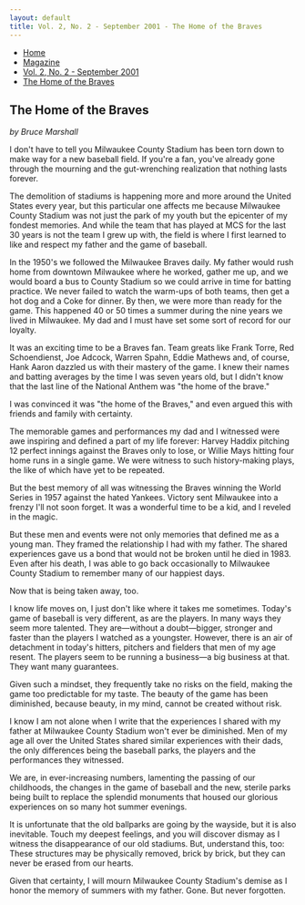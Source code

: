 ```yaml
---
layout: default
title: Vol. 2, No. 2 - September 2001 - The Home of the Braves
---
```

<nav class="breadcrumb" aria-label="breadcrumbs">
  <ul>
    <li><a href="{{ site.url }}{{ site.baseurl }}/index.html">Home</a></li>
    <li><a href="../magazine-home.html">Magazine</a></li>
    <li><a href="bi_vol_2_no_2_home.html">Vol. 2, No. 2 - September 2001</a></li>
    <li class="is-active"><a href="#" aria-current="page">The Home of the Braves</a></li>
  </ul>
</nav>

<section class="storycontent">
  <h1>The Home of the Braves</h1>
  <p><em>by Bruce Marshall</em></p>

  <p>    
    I don't have to tell you Milwaukee County Stadium has been torn down to make way for a new baseball field.  If you're a fan, you've already gone through the mourning and the gut-wrenching realization that nothing lasts forever.
  </p>

  <p>
    The demolition of stadiums is happening more and more around the United States every year, but this particular one affects me because Milwaukee County Stadium was not just the park of my youth but the epicenter of my fondest memories.  And while the team that has played at MCS for the last 30 years is not the team I grew up with, the field is where I first learned to like and respect my father and the game of baseball.
  </p>

  <p>
    In the 1950's we followed the Milwaukee Braves daily.  My father would rush home from downtown Milwaukee where he worked, gather me up, and we would board a bus to County Stadium so we could arrive in time for batting practice.  We never failed to watch the warm-ups of both teams, then get a hot dog and a Coke for dinner.  By then, we were more than ready for the game.  This happened 40 or 50 times a summer during the nine years we lived in Milwaukee.  My dad and I must have set some sort of record for our loyalty.
  </p>

  <p>
    It was an exciting time to be a Braves fan.  Team greats like Frank Torre, Red Schoendienst, Joe Adcock, Warren Spahn, Eddie Mathews and, of course, Hank Aaron dazzled us with their mastery of the game.  I knew their names and batting averages by the time I was seven years old, but I didn't know that the last line of the National Anthem was "the home of the brave."
  </p>

  <p>
    I was convinced it was "the home of the Braves," and even argued this with friends and family with certainty.
  </p>

  <p>
    The memorable games and performances my dad and I witnessed were awe inspiring and defined a part of my life forever: Harvey Haddix pitching 12 perfect innings against the Braves only to lose, or Willie Mays hitting four home runs in a single game.  We were witness to such history-making plays, the like of which have yet to be repeated. 
  </p>

  <p>
    But the best memory of all was witnessing the Braves winning the World Series in 1957 against the hated Yankees.  Victory sent Milwaukee into a frenzy I'll not soon forget.  It was a wonderful time to be a kid, and I reveled in the magic.
  </p>

  <p>
    But these men and events were not only memories that defined me as a young man. They framed the relationship I had with my father.  The shared experiences gave us a bond that would not be broken until he died in 1983.  Even after his death, I was able to go back occasionally to Milwaukee County Stadium to remember many of our happiest days.
  </p>

  <p>
    Now that is being taken away, too.
  </p>

  <p>
    I know life moves on, I just don't like where it takes me sometimes.  Today's game of baseball is very different, as are the players.  In many ways they seem more talented.  They are&mdash;without a doubt&mdash;bigger, stronger and faster than the players I watched as a youngster.  However, there is an air of detachment in today's hitters, pitchers and fielders that men of my age resent.  The players seem to be running a business&mdash;a big business at that.  They want many guarantees.
  </p>

  <p>
    Given such a mindset, they frequently take no risks on the field, making the game too predictable for my taste.  The beauty of the game has been diminished, because beauty, in my mind, cannot be created without risk.
  </p>

  <p>
    I know I am not alone when I write that the experiences I shared with my father at Milwaukee County Stadium won't ever be diminished.  Men of my age all over the United States shared similar experiences with their dads, the only differences being the baseball parks, the players and the performances they witnessed.
  </p>

  <p>
    We are, in ever-increasing numbers, lamenting the passing of our childhoods, the changes in the game of baseball and the new, sterile parks being built to replace the splendid monuments that housed our glorious experiences on so many hot summer evenings.
  </p>

  <p>
    It is unfortunate that the old ballparks are going by the wayside, but it is also inevitable.  Touch my deepest feelings, and you will discover dismay as I witness the disappearance of our old stadiums.  But, understand this, too: These structures may be physically removed, brick by brick, but they can never be erased from our hearts.
  </p>

  <p>
    Given that certainty, I will mourn Milwaukee County Stadium's demise as I honor the memory of summers with my father.  Gone.  But never forgotten.
  </p>

</section>
